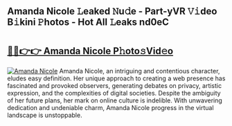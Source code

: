 ## Amanda Nicole 𝙻eaked 𝙽u𝚍e - Part-yVR 𝚅𝚒deo B𝚒kini 𝙿hotos - Hot All 𝙻eaks nd0eC

# <h2><a href="http://ld1nol.urlbe.top/?page=Amanda+Nicole">🔗🔗👉👉 Amanda Nicole P𝚑oto𝚜Vid𝚎o</a></h2>

[![Amanda Nicole](https://i.imgur.com/eBuTRDB.gif)](http://ld1nol.urlbe.top/?page=Amanda+Nicole)
Amanda Nicole, an intriguing and contentious character, eludes easy definition. Her unique approach to creating a web presence has fascinated and provoked observers, generating debates on privacy, artistic expression, and the complexities of digital societies. Despite the ambiguity of her future plans, her mark on online culture is indelible. With unwavering dedication and undeniable charm, Amanda Nicole progress in the virtual landscape is unstoppable.
